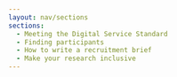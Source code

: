 ```yaml
---
layout: nav/sections
sections:
  - Meeting the Digital Service Standard
  - Finding participants
  - How to write a recruitment brief
  - Make your research inclusive
---
```

